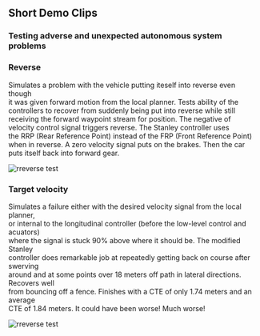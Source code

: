 
## Short Demo Clips

### Testing adverse and unexpected autonomous system problems

### Reverse 

Simulates a problem with the vehicle putting iteself into reverse even though  
it was given forward motion from the local planner. Tests ability of the  
controllers to recover from suddenly being put into reverse while still   
receiving the forward waypoint stream for position. The negative of  
velocity control signal triggers reverse. The Stanley controller uses  
the RRP (Rear Reference Point) instead of the FRP (Front Reference Point)  
when in reverse. A zero velocity signal puts on the  brakes.
Then the car puts itself back into forward gear.  




![rreverse test](demo/rev_test.gif)



### Target velocity 

Simulates a failure either with the desired velocity signal from the local planner,  
or internal to the longitudinal controller (before the low-level control and acuators)  
where the signal is stuck 90% above where it should be. The modified Stanley  
controller does remarkable job at repeatedly getting back on course after swerving  
around and at some points over 18 meters off path in lateral directions. Recovers well  
from bouncing off a fence. Finishes with a CTE of only  1.74 meters and an average  
CTE of 1.84 meters. It could have been worse! Much worse!


![rreverse test](demo/vel90over.gif)
